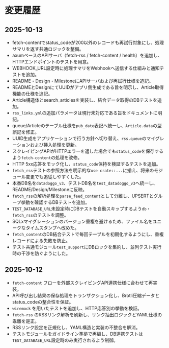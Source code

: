 # 変更履歴

## 2025-10-13
- fetch-contentでstatus_codeが200以外のレコードも再試行対象にし、処理サマリを返す共通ロジックを整備。
- axumベースのAPIサーバ（fetch-rss / fetch-content / health）を追加し、HTTPエンドポイントのテストを用意。
- WEBHOOK_URL設定時に処理サマリをWebhookへ送信する仕組みと通知テストを追加。
- README・Design・MilestoneにAPIサーバおよび再試行仕様を追記。
- READMEとDesignにてUUIDがアプリ側生成である旨を明示し、Article取得機能の仕様を追記。
- Article構造体とsearch_articlesを実装し、結合データ取得のDBテストを追加。
- `rss_links.yml`の追加パラメータは現行未対応である旨をドキュメントに明記。
- queue/Articleのテーブル仕様を`pub_date`表記へ統一し、`Article.data`の型誤記を修正。
- UUID生成をアプリケーションで行う方針へ切り替え、`rss.queue`のマイグレーションおよび挿入処理を更新。
- スクレイピングAPIがHTTPエラーを返した場合でも`status_code`を保存するよう`fetch-content`の処理を改修。
- HTTP 5xx応答をモック化し、`status_code`保持を検証するテストを追加。
- `fetch_rss`テストの参照方法を明示的な`use crate::...`に揃え、将来のモジュール変更でも追従しやすくした。
- 本番DB名を`datadoggo_v3`、テストDB名を`test_datadoggo_v3`へ統一し、README/Design/Milestoneに反映。
- `fetch_rss`の解析処理を`parse_feed_content`として分離し、UPSERTとグループ挙動を確認するDBテストを追加。
- `TEST_DATABASE_URL`未設定時にDBテストを自動スキップするよう`db`・`fetch_rss`のテストを調整。
- SQLxマイグレーションのバージョン重複を避けるため、ファイル名をユニークなタイムスタンプへ改めた。
- `fetch_content`のDB結合テストで毎回テーブルを初期化するようにし、重複レコードによる失敗を防止。
- テスト共通モジュール`test_support`にDBロックを集約し、並列テスト実行時の干渉を防ぐようにした。

## 2025-10-12
- `fetch-content` フローを外部スクレイピングAPI連携仕様に合わせて再実装。
- API呼び出し結果の保存処理をトランザクション化し、Brotli圧縮データとstatus_codeの整合性を保証。
- `wiremock` を用いたテストを追加し、HTTP応答別の挙動を検証。
- `fetch-rss` のRSSリンク解析を刷新し、リンク抽出ロジックとYAML仕様の乖離を是正。
- RSSリンク設定を正規化し、YAML構造と実装の不整合を解消。
- テストモジュールをガイドライン準拠で再編し、DB連携テストは`TEST_DATABASE_URL`設定時のみ実行されるよう制御。
